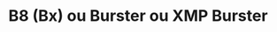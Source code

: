 ---
layout: term
title: 'B8 (Bx) ou Burster ou XMP Burster'
name: burster
description: "Arme qui génère un champ d’énergie endommageant les résonateurs ennemis."
---